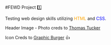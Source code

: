 #FEWD Project :one:

Testing web design skills utilizing <span style='color:orange'>HTML</span> and <span style='color:blue'>CSS</span>.

Header Image - Photo creds to [Thomas Tucker](https://unsplash.com/search/photos/japan-red)

Icon Creds to  [Graphic Burger](https://graphicburger.com/)  👍